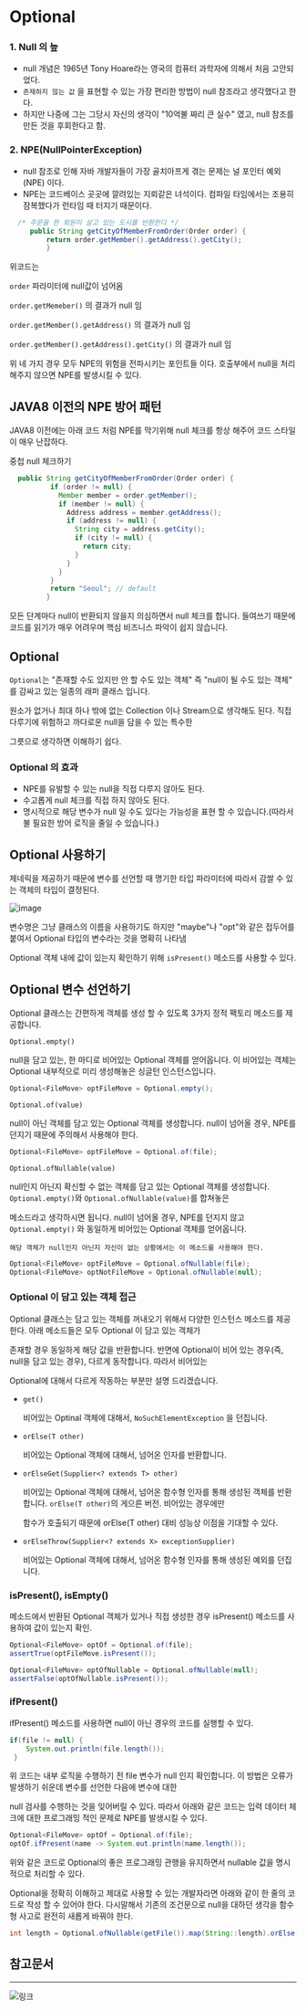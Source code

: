 
# Optional
  
  ### 1. Null 의 늪
  
   - null 개념은 1965년 Tony Hoare라는 영국의 컴퓨터 과학자에 의해서 처음 고안되었다.
   - `존재하지 않는 값` 을 표현할 수 있는 가장 편리한 방법이 null 참조라고 생각했다고 한다.
   - 하지만 나중에 그는 그당시 자신의 생각이 "10억불 짜리 큰 실수" 였고, null 참조를 만든 것을 후회한다고 함.


  ### 2. NPE(NullPointerException)
  
   - null 참조로 인해 자바 개발자들이 가장 골치아프게 겪는 문제는 널 포인터 예외(NPE) 이다.
   - NPE는 코드베이스 곳곳에 깔려있는 지뢰같은 녀석이다. 컴파일 타임에서는 조용히 잠복했다가 런타임 때 터지기 때문이다.
 ~~~java
   /* 주문을 한 회원이 살고 있는 도시를 반환한다 */
      public String getCityOfMemberFromOrder(Order order) {
          return order.getMember().getAddress().getCity();
          }
 ~~~
   
   위코드는
   
   `order` 파라미터에 null값이 넘어옴
   
   `order.getMemeber()` 의 결과가 null 임
   
   `order.getMember().getAddress()` 의 결과가 null 임
   
   `order.getMember().getAddress().getCity()` 의 결과가 null 임
   
   위 네 가지 경우 모두 NPE의 위험을 전파시키는 포인트들 이다. 호출부에서 null을 처리해주지 않으면 NPE를 발생시킬 수 있다.
   
   
   ## JAVA8 이전의 NPE 방어 패턴
   
   JAVA8 이전에는 아래 코드 처럼 NPE를 막기위해 null 체크를 항상 해주어 코드 스타일이 매우 난잡하다.
   
   중첩 null 체크하기
 
  ~~~java
    public String getCityOfMemberFromOrder(Order order) {
            if (order != null) {
              Member member = order.getMember();
              if (member != null) {
                Address address = member.getAddress();
                if (address != null) {
                  String city = address.getCity();
                  if (city != null) {
                    return city;
                  }
                }
              }
            }
            return "Seoul"; // default
           }     
   ~~~
   
  모든 단계마다 null이 반환되지 않을지 의심하면서 null 체크를 합니다. 들여쓰기 때문에 코드를 읽기가 매우 어려우며 핵심 비즈니스 파악이 쉽지 않습니다.


## Optional

 `Optional`는 "존재할 수도 있지만 안 할 수도 있는 객체" 즉 "null이 될 수도 있는 객체" 를 감싸고 있는 일종의 래퍼 클래스 입니다.
 
 원소가 없거나 최대 하나 밖에 없는 Collection 이나 Stream으로 생각해도 된다. 직접 다루기에 위험하고 까다로운 null을 담을 수 있는 특수한
 
 그릇으로 생각하면 이해하기 쉽다.
 
 
 ### Optional 의 효과
 
 - NPE를 유발할 수 있는 null을 직접 다루지 않아도 된다.
 - 수고롭게 null 체크를 직접 하지 않아도 된다.
 - 명시적으로 해당 변수가 null 일 수도 있다는 가능성을 표현 할 수 있습니다.(따라서 불 필요한 방어 로직을 줄일 수 있습니다.)


 ## Optional 사용하기
 
  제네릭을 제공하기 때문에 변수를 선언할 때 명기한 타입 파라미터에 따라서 감쌀 수 있는 객체의 타입이 결정된다.
  
  ![image](https://user-images.githubusercontent.com/79154652/145735291-7e279ab1-3752-40cf-b8a9-5ece222fa955.png)
  
  변수명은 그냥 클래스의 이름을 사용하기도 하지만 "maybe"나 "opt"와 같은 접두어를 붙여서 Optional 타입의 변수라는 것을 명확히 나타냄
  
  Optional 객체 내에 값이 있는지 확인하기 위해 `isPresent()` 메소드를 사용할 수 있다.
  
 ## Optional 변수 선언하기

  Optional 클래스는 간편하게 객체를 생성 할 수 있도록 3가지 정적 팩토리 메소드를 제공합니다.
  
 `Optional.empty()`
 
 null을 담고 있는, 한 마디로 비어있는 Optional 객체를 얻어옵니다. 이 비어있는 객체는 Optional 내부적으로 미리 생성해놓은 싱글턴 인스턴스입니다.
 
~~~java
Optional<FileMove> optFileMove = Optional.empty();
~~~

 `Optional.of(value)`
 
 null이 아닌 객체를 담고 있는 Optional 객체를 생성합니다. null이 넘어올 경우, NPE를 던지기 때문에 주의해서 사용해야 한다.
 
 ~~~java
 Optional<FileMove> optFileMove = Optional.of(file);
 ~~~   
 
 
`Optional.ofNullable(value)`

 null인지 아닌지 확신할 수 없는 객체를 담고 있는 Optional 객체를 생성합니다. `Optional.empty()`와 `Optional.ofNullable(value)`를 합쳐놓은
 
 메소드라고 생각하시면 됩니다. null이 넘어올 경우, NPE를 던지지 않고 `Optional.empty()` 와 동일하게 비어있는 Optional 객체를 얻어옵니다.
 
 `해당 객체가 null인지 아닌지 자신이 없는 상황에서는 이 메소드를 사용해야 한다.`
 
 
~~~java
Optional<FileMove> optFileMove = Optional.ofNullable(file);
Optional<FileMove> optNotFileMove = Optional.ofNullable(null);
~~~
 
 ### Optional 이 담고 있는 객체 접근
 
 Optional 클래스는 담고 있는 객체를 꺼내오기 위해서 다양한 인스턴스 메소드를 제공한다. 아래 메소드들은 모두 Optional 이 담고 있는 객체가
 
 존재할 경우 동일하게 해당 값을 반환합니다. 반면에 Optional이 비어 있는 경우(즉, null을 담고 있는 경우), 다르게 동작합니다. 따라서 비어있는 
 
 Optional에 대해서 다르게 작동하는 부분만 설명 드리겠습니다.
 
 - `get()`
    
    비어있는 Optinal 객체에 대해서, `NoSuchElementException` 을 던집니다.
    
 - `orElse(T other)`
    
    비어있는 Optional 객체에 대해서, 넘어온 인자를 반환합니다.
    
 - `orElseGet(Supplier<? extends T> other)`

    비어있는 Optional 객체에 대해서, 넘어온 함수형 인자를 통해 생성된 객체를 반환합니다. `orElse(T other)`의 게으른 버전. 비어있는 경우에만
    
    함수가 호출되기 때문에 orElse(T other) 대비 성능상 이점을 기대할 수 있다.
    
 - `orElseThrow(Supplier<? extends X> exceptionSupplier)`

    비어있는 Optional 객체에 대해서, 넘어온 함수형 인자를 통해 생성된 예외를 던집니다.
    
    
### isPresent(), isEmpty()

메소드에서 반환된 Optional 객체가 있거나 직접 생성한 경우 isPresent() 메소드를 사용하여 값이 있는지 확인.

~~~java
Optional<FileMove> optOf = Optional.of(file);
assertTrue(optFileMove.isPresent());

Optional<FileMove> optOfNullable = Optional.ofNullable(null);
assertFalse(optOfNullable.isPresent());
~~~

### ifPresent()

ifPresent() 메소드를 사용하면 null이 아닌 경우의 코드를 실행할 수 있다.

~~~java
if(file != null) {
    System.out.println(file.length());
 }
~~~

위 코드는 내부 로직을 수행하기 전 file 변수가 null 인지 확인합니다. 이 방법은 오류가 발생하기 쉬운데 변수를 선언한 다음에 변수에 대한 

null 검사를 수행하는 것을 잊어버릴 수 있다. 따라서 아래와 같은 코드는 입력 데이터 체크에 대한 프로그래밍 적인 문제로 NPE를 발생시킬 수 있다.


~~~java
Optional<FileMove> optOf = Optional.of(file);
optOf.ifPresent(name -> System.out.println(name.length());
~~~

위와 같은 코드로 Optional의 좋은 프로그래밍 관행을 유지하면서 nullable 값을 명시적으로 처리할 수 있다.

Optional을 정확히 이해하고 제대로 사용할 수 있는 개발자라면 아래와 같이 한 줄의 코드로 작성 할 수 있어야 한다. 다시말해서 기존의 조건문으로 null을 대하던 생각을 함수형 사고로 완전히 새롭게 바꿔야 한다.

~~~java
int length = Optional.ofNullable(getFile()).map(String::length).orElse(0);
~~~

## 참고문서 
---

![링크](https://www.daleseo.com/java8-optional-after/)
